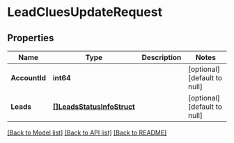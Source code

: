 # LeadCluesUpdateRequest

## Properties
Name | Type | Description | Notes
------------ | ------------- | ------------- | -------------
**AccountId** | **int64** |  | [optional] [default to null]
**Leads** | [**[]LeadsStatusInfoStruct**](leads_status_info_struct.md) |  | [optional] [default to null]

[[Back to Model list]](../README.md#documentation-for-models) [[Back to API list]](../README.md#documentation-for-api-endpoints) [[Back to README]](../README.md)


